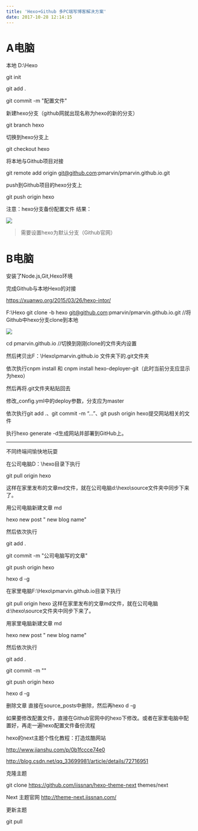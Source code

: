 ```yaml
---
title: 'Hexo+Github 多PC端写博客解决方案'
date: 2017-10-28 12:14:15
---
```

# A电脑 #
本地 D:\Hexo

git init

git add .

git commit -m "配置文件"

新建hexo分支（github网就出现名称为hexo的新的分支）

git branch hexo

切换到hexo分支上

git checkout hexo

将本地与Github项目对接

git remote add origin git@github.com:pmarvin/pmarvin.github.io.git

push到Github项目的hexo分支上

git push origin hexo

注意：hexo分支备份配置文件
结果：

![](https://i.imgur.com/ZA053JY.png)

> 需要设置hexo为默认分支（Github官网）

# B电脑 #

安装了Node.js,Git,Hexo环境 

完成Github与本地Hexo的对接 

https://xuanwo.org/2015/03/26/hexo-intor/


F:\\Hexo
git clone -b hexo git@github.com:pmarvin/pmarvin.github.io.git //将Github中hexo分支clone到本地

![](https://i.imgur.com/F1wadtU.png)

cd  pmarvin.github.io  //切换到刚刚clone的文件夹内设置

然后拷贝出F：\\Hexo\pmarvin.github.io 文件夹下的.git文件夹

依次执行cnpm install 和 cnpm install hexo-deployer-git（此时当前分支应显示为hexo）

然后再将.git文件夹粘贴回去

修改_config.yml中的deploy参数，分支应为master

依次执行git add .、git commit -m “…”、git push origin hexo提交网站相关的文件

执行hexo generate -d生成网站并部署到GitHub上。

--------------------------------------------------------------------------------
不同终端间愉快地玩耍

在公司电脑D：\\hexo目录下执行

git pull origin hexo

这样在家里发布的文章md文件，就在公司电脑d:\\hexo\source文件夹中同步下来了。

用公司电脑新建文章 md

hexo new post " new blog name"

然后依次执行

git add .

git commit -m "公司电脑写的文章"

git push origin hexo

hexo d -g

在家里电脑F:\Hexo\pmarvin.github.io目录下执行

git pull origin hexo  这样在家里发布的文章md文件，就在公司电脑d:\\hexo\source文件夹中同步下来了。

用家里电脑新建文章 md

hexo new post " new blog name"

然后依次执行

git add .

git commit -m ""

git push origin hexo

hexo d -g

删除文章
直接在source\_posts中删除，然后再hexo d -g


如果要修改配置文件，直接在Github官网中的hexo下修改。或者在家里电脑中配置好，再走一遍hexo配置文件备份流程

hexo的next主题个性化教程：打造炫酷网站

http://www.jianshu.com/p/0b1fccce74e0

http://blog.csdn.net/qq_33699981/article/details/72716951

克隆主题

git clone https://github.com/iissnan/hexo-theme-next themes/next

Next 主题官网 http://theme-next.iissnan.com/

更新主题

git pull